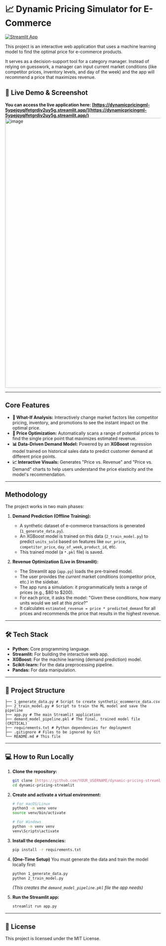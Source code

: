 # 📈 Dynamic Pricing Simulator for E-Commerce

[![Streamlit App](https://static.streamlit.io/badges/streamlit_badge_black_white.svg)](https://dynamicpricingml-5ypejqyqlfetgrdiv2uy5g.streamlit.app/)

This project is an interactive web application that uses a machine learning model to find the optimal price for e-commerce products.

It serves as a decision-support tool for a category manager. Instead of relying on guesswork, a manager can input current market conditions (like competitor prices, inventory levels, and day of the week) and the app will recommend a price that maximizes revenue.

## 🚀 Live Demo & Screenshot

**You can access the live application here:**
**[https://dynamicpricingml-5ypejqyqlfetgrdiv2uy5g.streamlit.app/](https://dynamicpricingml-5ypejqyqlfetgrdiv2uy5g.streamlit.app/)**
<img width="1920" height="869" alt="image" src="https://github.com/user-attachments/assets/e6475c27-1cd7-427f-987a-375ab11cd551" />


---

## Core Features

* **🤖 What-If Analysis:** Interactively change market factors like competitor pricing, inventory, and promotions to see the instant impact on the optimal price.
* **💸 Price Optimization:** Automatically scans a range of potential prices to find the single price point that maximizes estimated revenue.
* **📊 Data-Driven Demand Model:** Powered by an **XGBoost** regression model trained on historical sales data to predict customer demand at different price points.
* **📈 Interactive Visuals:** Generates "Price vs. Revenue" and "Price vs. Demand" charts to help users understand the price elasticity and the model's recommendation.

---

## Methodology

The project works in two main phases:

1.  **Demand Prediction (Offline Training):**
    * A synthetic dataset of e-commerce transactions is generated (`1_generate_data.py`).
    * An XGBoost model is trained on this data (`2_train_model.py`) to predict `units_sold` based on features like `our_price`, `competitor_price`, `day_of_week`, `product_id`, etc.
    * This trained model (a `*.pkl` file) is saved.

2.  **Revenue Optimization (Live in Streamlit):**
    * The Streamlit app (`app.py`) loads the pre-trained model.
    * The user provides the *current* market conditions (competitor price, etc.) in the sidebar.
    * The app runs a simulation: it programmatically tests a range of prices (e.g., $80 to $200).
    * For each price, it asks the model: "Given these conditions, how many units would we sell at *this price*?"
    * It calculates `estimated_revenue = price * predicted_demand` for all prices and recommends the price that results in the highest revenue.

---

## 🛠️ Tech Stack

* **Python:** Core programming language.
* **Streamlit:** For building the interactive web app.
* **XGBoost:** For the machine learning (demand prediction) model.
* **Scikit-learn:** For the data preprocessing pipeline.
* **Pandas:** For data manipulation.

---

## 📂 Project Structure
```text
├── 1_generate_data.py # Script to create synthetic_ecommerce_data.csv 
├── 2_train_model.py # Script to train the ML model and save the pipeline 
├── app.py # The main Streamlit application 
├── demand_model_pipeline.pkl # The final, trained model file (CRITICAL) 
├── requirements.txt # Python dependencies for deployment 
├── .gitignore # Files to be ignored by Git 
└── README.md # This file
```

---

## 💻 How to Run Locally

1.  **Clone the repository:**
    ```bash
    git clone [https://github.com/YOUR_USERNAME/dynamic-pricing-streamlit.git](https://github.com/YOUR_USERNAME/dynamic-pricing-streamlit.git)
    cd dynamic-pricing-streamlit
    ```

2.  **Create and activate a virtual environment:**
    ```bash
    # For macOS/Linux
    python3 -m venv venv
    source venv/bin/activate
    
    # For Windows
    python -m venv venv
    venv\Scripts\activate
    ```

3.  **Install the dependencies:**
    ```bash
    pip install -r requirements.txt
    ```

4.  **(One-Time Setup)** You must generate the data and train the model locally first:
    ```bash
    python 1_generate_data.py
    python 2_train_model.py
    ```
    *(This creates the `demand_model_pipeline.pkl` file the app needs)*

5.  **Run the Streamlit app:**
    ```bash
    streamlit run app.py
    ```

---

## 📄 License

This project is licensed under the MIT License.
